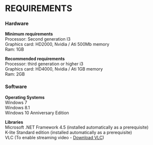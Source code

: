 # REQUIREMENTS

### Hardware
<strong>Minimum requirements</strong><br>
Processor: Second generation I3<br>
Graphics card: HD2000, Nvidia / Ati 500Mb memory<br>
Ram: 1GB

<strong>Recommended requirements</strong><br>
Processor: third generation or higher i3<br>
Graphics card: HD4000, Nvidia / Ati 1GB memory<br>
Ram: 2GB

### Software
<strong>Operating Systems</strong><br>
Windows 7<br>
Windows 8.1<br>
Windows 10 Anniversary Edition

<strong>Libraries</strong><br>
Microsoft .NET Framework 4.5 (installed automatically as a prerequisite)<br>
K-lite Standard edition (installed automatically as a prerequisite)<br>
VLC (To enable streaming video - [Download VLC](http://www.videolan.org/vlc/index.it.html))
